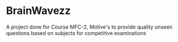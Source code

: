 # BrainWavezz
A project done for Course MFC-2, Motive's to provide quality unseen questions based on subjects for competitive examinations
